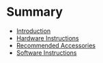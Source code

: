 # Summary

* [Introduction](README.md)
* [Hardware Instructions](Hardware.md)
* [Recommended Accessories](Accessories.md)
* [Software Instructions](Software.md)
